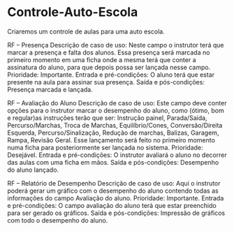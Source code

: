 # Controle-Auto-Escola
Criaremos um controle de aulas para uma auto escola.

RF – Presença
Descrição de caso de uso: Neste campo o instrutor terá que marcar a presença e falta dos alunos. Essa presença será marcada no primeiro momento em uma ficha onde a mesma terá que conter a assinatura do aluno, para que depois possa ser lançada nesse campo.
Prioridade: Importante.
Entrada e pré-condições: O aluno terá que estar presente na aula para assinar sua presença.
Saída e pós-condições: Presença marcada e lançada.

RF – Avaliação do Aluno
Descrição de caso de uso: Este campo deve conter opções para o instrutor marcar o desempenho do aluno, como (ótimo, bom e regular)as instruções terão que ser: Instrução painel, Parada/Saída, Percurso/Marchas, Troca de Marchas, Equilíbrio/Cones, Conversão/Direita Esquerda, Percurso/Sinalização, Redução de marchas, Balizas, Garagem, Rampa, Revisão Geral. Esse lançamento será feito no primeiro momento numa ficha para posteriormente ser lançada no sistema.
Prioridade: Desejável.
Entrada e pré-condições: O instrutor avaliará o aluno no decorrer das aulas com uma ficha em mãos.
Saída e pós-condições: Desempenho do aluno lançado.

RF – Relatório de Desempenho
Descrição de caso de uso: Aqui o instrutor poderá gerar um gráfico com o desempenho do aluno contendo todas as informações do campo Avaliação do aluno.
Prioridade: Importante.
Entrada e pré-condições: O campo avaliação do aluno terá que estar preenchido para ser gerado os gráficos.
Saída e pós-condições: Impressão de gráficos com todo o desempenho do aluno.

